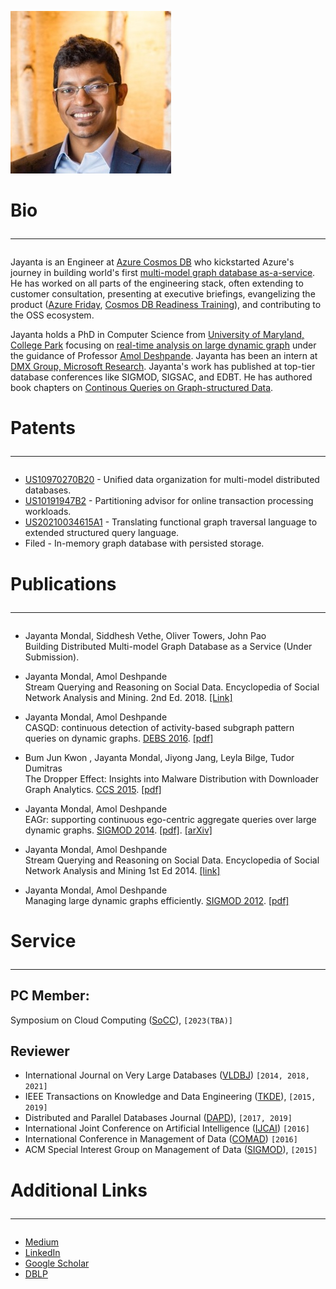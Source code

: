 ![Portrait](images/jayanta.jpg)

# Bio<hr>
Jayanta is an Engineer at [Azure Cosmos DB](https://azure.microsoft.com/en-us/products/cosmos-db) who kickstarted Azure's journey in building world's first [multi-model graph database as-a-service](https://learn.microsoft.com/en-us/azure/cosmos-db/gremlin/introduction). He has worked on all parts of the engineering stack, often extending to customer consultation, presenting at executive briefings, evangelizing the product ([Azure Friday](https://www.youtube.com/watch?v=DAF8JIUUQvI), [Cosmos DB Readiness Training](https://www.youtube.com/watch?v=dQf6hBLyL7k)), and contributing to the OSS ecosystem.


Jayanta holds a PhD in Computer Science from [University of Maryland, College Park](https://cs.umd.edu/) focusing on [real-time analysis on large dynamic graph](https://drum.lib.umd.edu/bitstream/handle/1903/18128/Mondal_umd_0117E_16841.pdf?sequence=1&isAllowed=y) under the guidance of Professor [Amol Deshpande](http://www.cs.umd.edu/~amol/). Jayanta has been an intern at [DMX Group, Microsoft Research](https://www.microsoft.com/en-us/research/group/data-management-exploration-and-mining-dmx/visitors-and-interns/). 
Jayanta's work has published at top-tier database conferences like SIGMOD, SIGSAC, and EDBT. He has authored book chapters on [Continous Queries on Graph-structured Data](https://link.springer.com/referenceworkentry/10.1007/978-1-4939-7131-2_391).

# Patents<hr>

* [US10970270B20](https://patents.google.com/patent/US10970270B2/en) - Unified data organization for multi-model distributed databases.
* [US10191947B2](https://patents.google.com/patent/US10191947B2/en) - Partitioning advisor for online transaction processing workloads.
* [US20210034615A1](https://patents.google.com/patent/US20210034615A1/en) - Translating functional graph traversal language to extended structured query language.
* Filed - In-memory graph database with persisted storage.

# Publications<hr>

* Jayanta Mondal, Siddhesh Vethe, Oliver Towers, John Pao<br>
Building Distributed Multi-model Graph Database as a Service (Under Submission).

* Jayanta Mondal, Amol Deshpande<br>
  Stream Querying and Reasoning on Social Data. Encyclopedia of Social Network Analysis and Mining. 2nd Ed. 2018. [[Link]](https://link.springer.com/referenceworkentry/10.1007/978-1-4939-7131-2_391)

* Jayanta Mondal, Amol Deshpande<br>
CASQD: continuous detection of activity-based subgraph pattern queries on dynamic graphs. [DEBS 2016](https://dl.acm.org/doi/abs/10.1145/2933267.2933316). [[pdf]](https://drive.google.com/file/d/1TW70Xs5kslg5puW3Hvd77YPdVzs3FIkz/view)

* Bum Jun Kwon , Jayanta Mondal, Jiyong Jang, Leyla Bilge, Tudor Dumitras<br>
The Dropper Effect: Insights into Malware Distribution with Downloader Graph Analytics. [CCS 2015](https://dl.acm.org/doi/abs/10.1145/2810103.2813724). [[pdf]](http://www.cs.umd.edu/~jayanta/papers/ccs15.pdf)

* Jayanta Mondal, Amol Deshpande<br>
EAGr: supporting continuous ego-centric aggregate queries over large dynamic graphs. [SIGMOD 2014](https://dl.acm.org/doi/abs/10.1145/2588555.2612182). [[pdf]](http://www.cs.umd.edu/~jayanta/papers/sigmod14.pdf). [[arXiv]](https://arxiv.org/abs/1404.6570)

* Jayanta Mondal, Amol Deshpande<br>
Stream Querying and Reasoning on Social Data. Encyclopedia of Social Network Analysis and Mining 1st Ed 2014. [[link]](https://link.springer.com/referenceworkentry/10.1007/978-1-4614-6170-8_391)

* Jayanta Mondal, Amol Deshpande<br>
Managing large dynamic graphs efficiently. [SIGMOD 2012](https://dl.acm.org/doi/abs/10.1145/2213836.2213854). [[pdf]](http://www.cs.umd.edu/~jayanta/papers/sigmod12.pdf)

# Service<hr>

## PC Member: 
Symposium on Cloud Computing ([SoCC](https://acmsocc.org/2023/index.html)), `[2023(TBA)]`

## Reviewer
* International Journal on Very Large Databases ([VLDBJ](https://www.springer.com/journal/778/)) `[2014, 2018, 2021]`
* IEEE Transactions on Knowledge and Data Engineering ([TKDE](https://dl.acm.org/journal/ieeecs_tkde)), `[2015, 2019]`
* Distributed and Parallel Databases Journal ([DAPD](https://www.springer.com/journal/10619)), `[2017, 2019]`
* International Joint Conference on Artificial Intelligence ([IJCAI](https://www.ijcai.org/)) `[2016]`
* International Conference in Management of Data ([COMAD](https://dl.acm.org/conference/comad)) `[2016]`
* ACM Special Interest Group on Management of Data ([SIGMOD](https://dl.acm.org/sig/sigmod)), `[2015]`


# Additional Links<hr>
- [Medium](https://jayanta-mondal.medium.com/)
- [LinkedIn](https://www.linkedin.com/in/jayantamondal/)
- [Google Scholar](https://scholar.google.com/citations?user=qIlUhTYAAAAJ&hl=en)
- [DBLP](https://dblp.org/pid/68/11411.html)